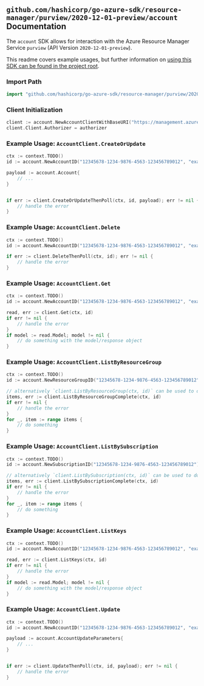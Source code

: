 
## `github.com/hashicorp/go-azure-sdk/resource-manager/purview/2020-12-01-preview/account` Documentation

The `account` SDK allows for interaction with the Azure Resource Manager Service `purview` (API Version `2020-12-01-preview`).

This readme covers example usages, but further information on [using this SDK can be found in the project root](https://github.com/hashicorp/go-azure-sdk/tree/main/docs).

### Import Path

```go
import "github.com/hashicorp/go-azure-sdk/resource-manager/purview/2020-12-01-preview/account"
```


### Client Initialization

```go
client := account.NewAccountClientWithBaseURI("https://management.azure.com")
client.Client.Authorizer = authorizer
```


### Example Usage: `AccountClient.CreateOrUpdate`

```go
ctx := context.TODO()
id := account.NewAccountID("12345678-1234-9876-4563-123456789012", "example-resource-group", "accountValue")

payload := account.Account{
	// ...
}


if err := client.CreateOrUpdateThenPoll(ctx, id, payload); err != nil {
	// handle the error
}
```


### Example Usage: `AccountClient.Delete`

```go
ctx := context.TODO()
id := account.NewAccountID("12345678-1234-9876-4563-123456789012", "example-resource-group", "accountValue")

if err := client.DeleteThenPoll(ctx, id); err != nil {
	// handle the error
}
```


### Example Usage: `AccountClient.Get`

```go
ctx := context.TODO()
id := account.NewAccountID("12345678-1234-9876-4563-123456789012", "example-resource-group", "accountValue")

read, err := client.Get(ctx, id)
if err != nil {
	// handle the error
}
if model := read.Model; model != nil {
	// do something with the model/response object
}
```


### Example Usage: `AccountClient.ListByResourceGroup`

```go
ctx := context.TODO()
id := account.NewResourceGroupID("12345678-1234-9876-4563-123456789012", "example-resource-group")

// alternatively `client.ListByResourceGroup(ctx, id)` can be used to do batched pagination
items, err := client.ListByResourceGroupComplete(ctx, id)
if err != nil {
	// handle the error
}
for _, item := range items {
	// do something
}
```


### Example Usage: `AccountClient.ListBySubscription`

```go
ctx := context.TODO()
id := account.NewSubscriptionID("12345678-1234-9876-4563-123456789012")

// alternatively `client.ListBySubscription(ctx, id)` can be used to do batched pagination
items, err := client.ListBySubscriptionComplete(ctx, id)
if err != nil {
	// handle the error
}
for _, item := range items {
	// do something
}
```


### Example Usage: `AccountClient.ListKeys`

```go
ctx := context.TODO()
id := account.NewAccountID("12345678-1234-9876-4563-123456789012", "example-resource-group", "accountValue")

read, err := client.ListKeys(ctx, id)
if err != nil {
	// handle the error
}
if model := read.Model; model != nil {
	// do something with the model/response object
}
```


### Example Usage: `AccountClient.Update`

```go
ctx := context.TODO()
id := account.NewAccountID("12345678-1234-9876-4563-123456789012", "example-resource-group", "accountValue")

payload := account.AccountUpdateParameters{
	// ...
}


if err := client.UpdateThenPoll(ctx, id, payload); err != nil {
	// handle the error
}
```
